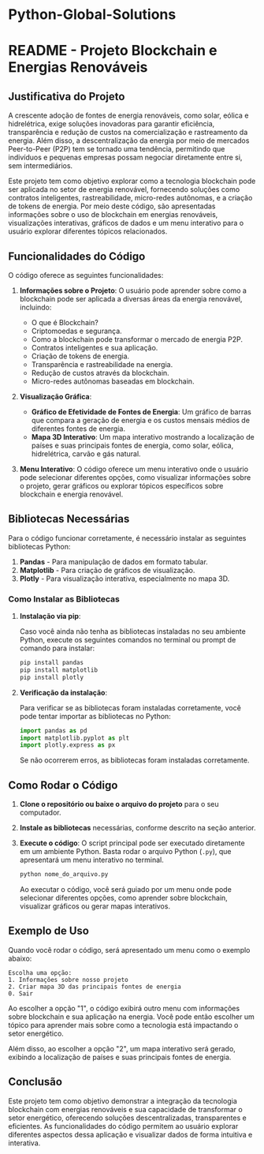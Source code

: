 # Python-Global-Solutions
# README - Projeto Blockchain e Energias Renováveis

## Justificativa do Projeto

A crescente adoção de fontes de energia renováveis, como solar, eólica e hidrelétrica, exige soluções inovadoras para garantir eficiência, transparência e redução de custos na comercialização e rastreamento da energia. Além disso, a descentralização da energia por meio de mercados Peer-to-Peer (P2P) tem se tornado uma tendência, permitindo que indivíduos e pequenas empresas possam negociar diretamente entre si, sem intermediários. 

Este projeto tem como objetivo explorar como a tecnologia blockchain pode ser aplicada no setor de energia renovável, fornecendo soluções como contratos inteligentes, rastreabilidade, micro-redes autônomas, e a criação de tokens de energia. Por meio deste código, são apresentadas informações sobre o uso de blockchain em energias renováveis, visualizações interativas, gráficos de dados e um menu interativo para o usuário explorar diferentes tópicos relacionados.

## Funcionalidades do Código

O código oferece as seguintes funcionalidades:

1. **Informações sobre o Projeto**: O usuário pode aprender sobre como a blockchain pode ser aplicada a diversas áreas da energia renovável, incluindo:
   - O que é Blockchain?
   - Criptomoedas e segurança.
   - Como a blockchain pode transformar o mercado de energia P2P.
   - Contratos inteligentes e sua aplicação.
   - Criação de tokens de energia.
   - Transparência e rastreabilidade na energia.
   - Redução de custos através da blockchain.
   - Micro-redes autônomas baseadas em blockchain.

2. **Visualização Gráfica**:
   - **Gráfico de Efetividade de Fontes de Energia**: Um gráfico de barras que compara a geração de energia e os custos mensais médios de diferentes fontes de energia.
   - **Mapa 3D Interativo**: Um mapa interativo mostrando a localização de países e suas principais fontes de energia, como solar, eólica, hidrelétrica, carvão e gás natural.

3. **Menu Interativo**: O código oferece um menu interativo onde o usuário pode selecionar diferentes opções, como visualizar informações sobre o projeto, gerar gráficos ou explorar tópicos específicos sobre blockchain e energia renovável.

## Bibliotecas Necessárias

Para o código funcionar corretamente, é necessário instalar as seguintes bibliotecas Python:

1. **Pandas** - Para manipulação de dados em formato tabular.
2. **Matplotlib** - Para criação de gráficos de visualização.
3. **Plotly** - Para visualização interativa, especialmente no mapa 3D.

### Como Instalar as Bibliotecas

1. **Instalação via pip**:
   
   Caso você ainda não tenha as bibliotecas instaladas no seu ambiente Python, execute os seguintes comandos no terminal ou prompt de comando para instalar:

   ```bash
   pip install pandas
   pip install matplotlib
   pip install plotly
   ```

2. **Verificação da instalação**:
   
   Para verificar se as bibliotecas foram instaladas corretamente, você pode tentar importar as bibliotecas no Python:

   ```python
   import pandas as pd
   import matplotlib.pyplot as plt
   import plotly.express as px
   ```

   Se não ocorrerem erros, as bibliotecas foram instaladas corretamente.

## Como Rodar o Código

1. **Clone o repositório ou baixe o arquivo do projeto** para o seu computador.
2. **Instale as bibliotecas** necessárias, conforme descrito na seção anterior.
3. **Execute o código**: O script principal pode ser executado diretamente em um ambiente Python. Basta rodar o arquivo Python (`.py`), que apresentará um menu interativo no terminal.

   ```bash
   python nome_do_arquivo.py
   ```

   Ao executar o código, você será guiado por um menu onde pode selecionar diferentes opções, como aprender sobre blockchain, visualizar gráficos ou gerar mapas interativos.

## Exemplo de Uso

Quando você rodar o código, será apresentado um menu como o exemplo abaixo:

```
Escolha uma opção:
1. Informações sobre nosso projeto
2. Criar mapa 3D das principais fontes de energia
0. Sair
```

Ao escolher a opção "1", o código exibirá outro menu com informações sobre blockchain e sua aplicação na energia. Você pode então escolher um tópico para aprender mais sobre como a tecnologia está impactando o setor energético.

Além disso, ao escolher a opção "2", um mapa interativo será gerado, exibindo a localização de países e suas principais fontes de energia.

## Conclusão

Este projeto tem como objetivo demonstrar a integração da tecnologia blockchain com energias renováveis e sua capacidade de transformar o setor energético, oferecendo soluções descentralizadas, transparentes e eficientes. As funcionalidades do código permitem ao usuário explorar diferentes aspectos dessa aplicação e visualizar dados de forma intuitiva e interativa.

